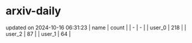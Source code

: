 # arxiv-daily
updated on 2024-10-16 06:31:23
| name | count |
| - | - |
| user_0 | 218 |
| user_2 | 87 |
| user_1 | 64 |
